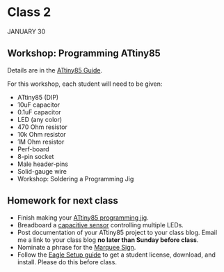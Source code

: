 # Class 2
JANUARY 30

## Workshop: Programming ATtiny85
Details are in the [ATtiny85 Guide](https://homemadehardware.com/guides/programming-an-attiny85/#jig).

For this workshop, each student will need to be given:

* ATtiny85 (DIP)
* 10uF capacitor
* 0.1uF capacitor
* LED (any color)
* 470 Ohm resistor
* 10k Ohm resistor
* 1M Ohm resistor
* Perf-board
* 8-pin socket
* Male header-pins
* Solid-gauge wire
* Workshop: Soldering a Programming Jig

## Homework for next class

* Finish making your [ATtiny85 programming jig](https://homemadehardware.com/guides/programming-an-attiny85/#jig).
* Breadboard a [capacitive sensor](https://github.com/PaulStoffregen/CapacitiveSensor) controlling multiple LEDs.
* Post documentation of your ATtiny85 project to your class blog. Email me a link to your class blog **no later than Sunday before class**.
* Nominate a phrase for the [Marquee Sign](MARQUEE.md).
* Follow the [Eagle Setup guide](https://homemadehardware.com/guides/eagle-setup) to get a student license, download, and install. Please do this before class.
